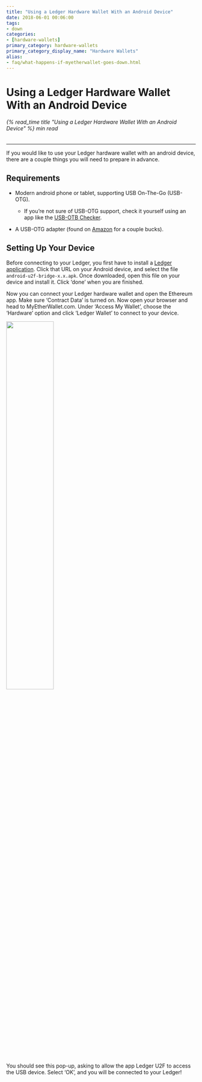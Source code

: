 ```yaml
---
title: "Using a Ledger Hardware Wallet With an Android Device"
date: 2018-06-01 00:06:00
tags:
- down
categories:
- [hardware-wallets]
primary_category: hardware-wallets
primary_category_display_name: "Hardware Wallets"
alias:
- faq/what-happens-if-myetherwallet-goes-down.html
---
```


# **Using a Ledger Hardware Wallet With an Android Device**

###### {% read_time title "Using a Ledger Hardware Wallet With an Android Device" %} min read

* * *

If you would like to use your Ledger hardware wallet with an android device, there are a couple things you will need to prepare in advance.

## **Requirements**

-   Modern android phone or tablet, supporting USB On-The-Go (USB-OTG).
    -   If you’re not sure of USB-OTG support, check it yourself using an app like the [USB-OTB Checker][usbOTG].

-   A USB-OTG adapter (found on [Amazon][usbAdapter] for a couple bucks).

## **Setting Up Your Device**

Before connecting to your Ledger, you first have to install a [Ledger application][ledgerApp]. Click that URL on your Android device, and select the file `android-u2f-bridge-x.x.apk`. Once downloaded, open this file on your device and install it. Click ‘done’ when you are finished.

Now you can connect your Ledger hardware wallet and open the Ethereum app. Make sure ‘Contract Data’ is turned on. Now open your browser and head to MyEtherWallet.com. Under ‘Access My Wallet’, choose the ‘Hardware’ option and click ‘Ledger Wallet’ to connect to your device.

<img src="/images/posts/hardware-wallets/ledger-hardware-wallet-using-with-android-01.png" width="50%">

You should see this pop-up, asking to allow the app Ledger U2F to access the USB device. Select ‘OK’, and you will be connected to your Ledger!

[usbOTG]: https://play.google.com/store/apps/details?id=com.faitaujapon.otg

[usbAdapter]: https://www.amazon.com/s/ref=nb_sb_noss_2?url=search-alias%3Daps&field-keywords=usb+otg+adapter

[ledgerApp]: https://github.com/LedgerHQ/android-u2f-bridge/releases
